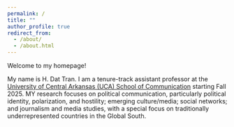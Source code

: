 ```yaml
---
permalink: /
title: ""
author_profile: true
redirect_from: 
  - /about/
  - /about.html
---
```


Welcome to my homepage!

My name is H. Dat Tran. I am a tenure-track assistant professor at the [University of Central Arkansas (UCA) School of Communication](https://uca.edu/communication/) starting Fall 2025. MY research focuses on political communication, particularly political identity, polarization, and hostility; emerging culture/media; social networks; and journalism and media studies, with a special focus on traditionally underrepresented countries in the Global South.
